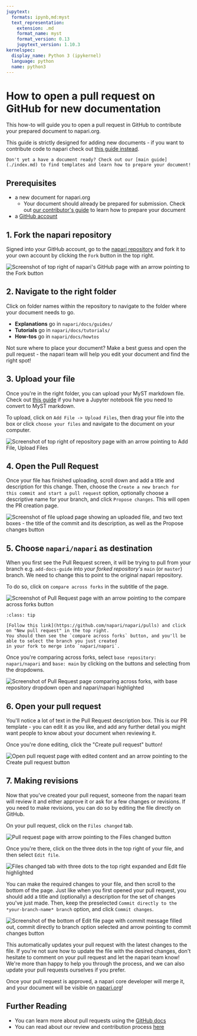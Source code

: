 ```yaml
---
jupytext:
  formats: ipynb,md:myst
  text_representation:
    extension: .md
    format_name: myst
    format_version: 0.13
    jupytext_version: 1.10.3
kernelspec:
  display_name: Python 3 (ipykernel)
  language: python
  name: python3
---
```


# How to open a pull request on GitHub for new documentation

This how-to will guide you to open a pull request in GitHub to contribute your prepared document to napari.org. 

This guide is strictly designed for adding new documents - if you want to contribute code to napari check out [this guide instead](../contributing.md).

```{note}
Don't yet a have a document ready? Check out our [main guide](./index.md) to find templates and learn how to prepare your document!
```

## Prerequisites

- a new document for napari.org
    - Your document should already be prepared for submission. Check out [our contributor's guide](./index.md) to learn how to prepare your document
- a [GitHub account](https://github.com)

## 1. Fork the napari repository

Signed into your GitHub account, go to the [napari repository](https://github.com/napari/napari) and fork it to your own account by clicking the `Fork` button in the top right.

![Screenshot of top right of napari's GitHub page with an arrow pointing to the Fork button](assets/fork_repo.png)

## 2. Navigate to the right folder

Click on folder names within the repository to navigate to the folder where your document needs to go.

- **Explanations** go in `napari/docs/guides/`
- **Tutorials** go in `napari/docs/tutorials/`
- **How-tos** go in `napari/docs/howtos`

Not sure where to place your document? Make a best guess and open the pull request - the napari team will
help you edit your document and find the right spot!
## 3. Upload your file

Once you're in the right folder, you can upload your MyST markdown file. 
Check out [this guide](./index.md#3-pair-your-notebook-with-myst-markdown) if you have a Jupyter notebook file you need to convert to MyST markdown.

To upload, click on `Add File -> Upload Files`, then drag your file into the box or click `choose your files` and navigate to the document on your computer.

![Screenshot of top right of repository page with an arrow pointing to Add File, Upload Files](assets/upload_files.png)

## 4. Open the Pull Request

Once your file has finished uploading, scroll down and add a title and description for this change. Then, choose the `Create a new branch for this commit and start a pull request` option, optionally choose a descriptive name for your branch, and click `Propose changes`. This will open the PR creation page.

![Screenshot of file upload page showing an uploaded file, and two text boxes - the title of the commit and its description, as well as the Propose changes button](assets/open_pr.png)

## 5. Choose `napari/napari` as destination

When you first see the Pull Request screen, it will be trying to pull from your branch e.g. `add-docs-guide` into *your forked repository's* `main` (or `master`) branch. We need to change this to point to the original napari repository. 

To do so, click on `compare across forks` in the subtitle of the page.

![Screenshot of Pull Request page with an arrow pointing to the compare across forks button](assets/compare.png)

```{admonition} Don't see the "compare across forks" button?
:class: tip

[Follow this link](https://github.com/napari/napari/pulls) and click on "New pull request" in the top right.
You should then see the `compare across forks` button, and you'll be able to select the branch you just created
in your fork to merge into `napari/napari`.
```

Once you're comparing across forks, select `base repository: napari/napari` and `base: main` by clicking on the buttons and selecting from the dropdowns.

![Screenshot of Pull Request page comparing across forks, with base repository dropdown open and napari/napari highlighted](assets/choose_base.png)

## 6. Open your pull request

You'll notice a lot of text in the Pull Request description box. This is our PR template - you can edit it as you like, and add any further detail you might want people to know about your document when reviewing it.

Once you're done editing, click the "Create pull request" button!

![Open pull request page with edited content and an arrow pointing to the Create pull request button](assets/open_pr_final.png)

## 7. Making revisions

Now that you've created your pull request, someone from the napari team will review it and either approve it or ask for a few changes or revisions. If you need to make revisions, you can do so by editing the file directly on GitHub.

On your pull request, click on the `Files changed` tab.

![Pull request page with arrow pointing to the Files changed button](assets/files_changed.png)

Once you're there, click on the three dots in the top right of your file, and then select `Edit file`.

![Files changed tab with three dots to the top right expanded and Edit file highlighted](assets/edit_file.png)

You can make the required changes to your file, and then scroll to the bottom of the page. Just like when you first opened your pull request, you should add a title and (optionally) a description for the set of changes you've just made. Then, keep the preselected `Commit directly to the *your-branch-name* branch` option, and click `Commit changes`.

![Screenshot of the bottom of Edit file page with commit message filled out, commit directly to branch option selected and arrow pointing to commit changes button](assets/commit_changes.png)

This automatically updates your pull request with the latest changes to the file. If you're not sure how to update the file with the desired changes, don't hesitate to comment on your pull request and let the napari team know! We're more than happy to help you through the process, and we can also update your pull requests ourselves if you prefer.

Once your pull request is approved, a napari core developer will merge it, and your document will be visible on [napari.org](https://napari.org/)!

## Further Reading

- You can learn more about pull requests using the [GitHub docs](https://docs.github.com/en/pull-requests/collaborating-with-pull-requests/proposing-changes-to-your-work-with-pull-requests/about-pull-requests)
- You can read about our review and contribution process [here](../core_dev_guide.md)


